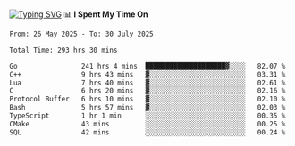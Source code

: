 <a href="https://git.io/typing-svg"><img src="https://readme-typing-svg.demolab.com?font=Fira+Code&weight=700&size=35&pause=2000&center=true&random=false&width=1000&height=250&lines=%F0%9D%98%9B%F0%9D%98%A9%F0%9D%98%A6+%F0%9D%98%AD%F0%9D%98%AA%F0%9D%98%A7%F0%9D%98%A6+%F0%9D%98%B0%F0%9D%98%A7+%F0%9D%98%B5%F0%9D%98%A9%F0%9D%98%AA%F0%9D%98%B4+%F0%9D%98%B8%F0%9D%98%B0%F0%9D%98%B3%F0%9D%98%AD%F0%9D%98%A5+%F0%9D%98%AA%F0%9D%98%B4+%F0%9D%98%B0%F0%9D%98%AF%F0%9D%98%AD%F0%9D%98%BA+%F0%9D%98%B5%F0%9D%98%A9%F0%9D%98%A6+%F0%9D%98%A6%F0%9D%98%AF%F0%9D%98%AB%F0%9D%98%B0%F0%9D%98%BA%F0%9D%98%AE%F0%9D%98%A6%F0%9D%98%AF%F0%9D%98%B5+%F0%9D%98%B0%F0%9D%98%A7+%F0%9D%98%A5%F0%9D%98%A6%F0%9D%98%A4%F0%9D%98%A6%F0%9D%98%B1%F0%9D%98%B5%F0%9D%98%AA%F0%9D%98%B0%F0%9D%98%AF" alt="Typing SVG" /></a>
📊 **I Spent My Time On** 

<!--START_SECTION:waka-->

```txt
From: 26 May 2025 - To: 30 July 2025

Total Time: 293 hrs 30 mins

Go                241 hrs 4 mins  ████████████████████▓░░░░   82.07 %
C++               9 hrs 43 mins   ▓░░░░░░░░░░░░░░░░░░░░░░░░   03.31 %
Lua               7 hrs 40 mins   ▓░░░░░░░░░░░░░░░░░░░░░░░░   02.61 %
C                 6 hrs 20 mins   ▓░░░░░░░░░░░░░░░░░░░░░░░░   02.16 %
Protocol Buffer   6 hrs 10 mins   ▓░░░░░░░░░░░░░░░░░░░░░░░░   02.10 %
Bash              5 hrs 57 mins   ▓░░░░░░░░░░░░░░░░░░░░░░░░   02.03 %
TypeScript        1 hr 1 min      ░░░░░░░░░░░░░░░░░░░░░░░░░   00.35 %
CMake             43 mins         ░░░░░░░░░░░░░░░░░░░░░░░░░   00.25 %
SQL               42 mins         ░░░░░░░░░░░░░░░░░░░░░░░░░   00.24 %
```

<!--END_SECTION:waka-->
